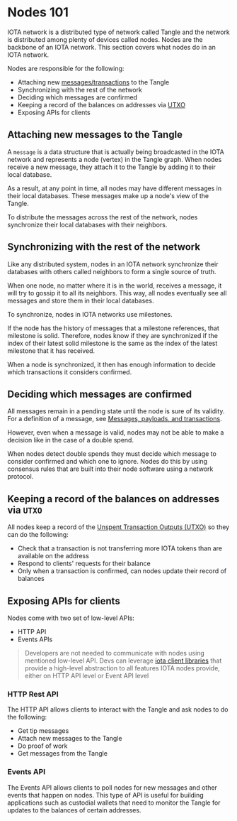 # Nodes 101
IOTA network is a distributed type of network called Tangle and the network is distributed among plenty of devices called nodes. Nodes are the backbone of an IOTA network. This section covers what nodes do in an IOTA network.

Nodes are responsible for the following:
* Attaching new [messages/transactions](https://chrysalis.docs.iota.org/guides/dev_guide.html#messages-payloads-and-transactions) to the Tangle
* Synchronizing with the rest of the network
* Deciding which messages are confirmed
* Keeping a record of the balances on addresses via [UTXO](https://chrysalis.docs.iota.org/guides/dev_guide.html#unspent-transaction-output-utxo)
* Exposing APIs for clients

## Attaching new messages to the Tangle
A `message` is a data structure that is actually being broadcasted in the IOTA network and represents a node (vertex) in the Tangle graph. When nodes receive a new message, they attach it to the Tangle by adding it to their local database.

As a result, at any point in time, all nodes may have different messages in their local databases. These messages make up a node's view of the Tangle.

To distribute the messages across the rest of the network, nodes synchronize their local databases with their neighbors.

## Synchronizing with the rest of the network
Like any distributed system, nodes in an IOTA network synchronize their databases with others called neighbors to form a single source of truth.

When one node, no matter where it is in the world, receives a message, it will try to gossip it to all its neighbors. This way, all nodes eventually see all messages and store them in their local databases.

To synchronize, nodes in IOTA networks use milestones.

If the node has the history of messages that a milestone references, that milestone is solid. Therefore, nodes know if they are synchronized if the index of their latest solid milestone is the same as the index of the latest milestone that it has received.

When a node is synchronized, it then has enough information to decide which transactions it considers confirmed.

## Deciding which messages are confirmed
All messages remain in a pending state until the node is sure of its validity. For a definition of a message, see [Messages, payloads, and transactions](https://chrysalis.docs.iota.org/guides/dev_guide.html#messages-payloads-and-transactions).

However, even when a message is valid, nodes may not be able to make a decision like in the case of a double spend.

When nodes detect double spends they must decide which message to consider confirmed and which one to ignore. Nodes do this by using consensus rules that are built into their node software using a network protocol.

## Keeping a record of the balances on addresses via `UTXO`
All nodes keep a record of the [Unspent Transaction Outputs (UTXO)](https://chrysalis.docs.iota.org/guides/dev_guide.html#unspent-transaction-output-utxo) so they can do the following:
* Check that a transaction is not transferring more IOTA tokens than are available on the address
* Respond to clients' requests for their balance
* Only when a transaction is confirmed, can nodes update their record of balances

## Exposing APIs for clients
Nodes come with two set of low-level APIs:
* HTTP API
* Events APIs

> Developers are not needed to communicate with nodes using mentioned low-level API. Devs can leverage [iota client libraries](https://chrysalis.docs.iota.org/libraries/overview.html) that provide a high-level abstraction to all features IOTA nodes provide, either on HTTP API level or Event API level

### HTTP Rest API
The HTTP API allows clients to interact with the Tangle and ask nodes to do the following:
* Get tip messages
* Attach new messages to the Tangle
* Do proof of work
* Get messages from the Tangle

### Events API
The Events API allows clients to poll nodes for new messages and other events that happen on nodes. This type of API is useful for building applications such as custodial wallets that need to monitor the Tangle for updates to the balances of certain addresses.
